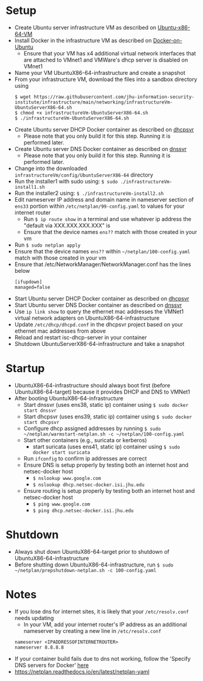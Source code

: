 # Setup
* Create Ubuntu server infrastructure VM as described on [Ubuntu-x86-64-VM](https://github.com/jhu-information-security-institute/infrastructure/wiki/Ubuntu-x86-64-VM)
* Install Docker in the infrastructure VM as described on [Docker-on-Ubuntu](https://github.com/jhu-information-security-institute/infrastructure/wiki/Docker-On-Ubuntu)
  * Ensure that your VM has x4 additional virtual network interfaces that are attached to VMnet1 and VMWare's dhcp server is disabled on VMnet1
* Name your VM UbuntuX86-64-infrastructure and create a snapshot
* From your infrastructure VM, download the files into a sandbox directory using
  ```
  $ wget https://raw.githubusercontent.com/jhu-information-security-institute/infrastructure/main/networking/infrastructureVm-UbuntuServerX86-64.sh
  $ chmod +x infrastructureVm-UbuntuServerX86-64.sh
  $ ./infrastructureVm-UbuntuServerX86-64.sh
  ```
* Create Ubuntu server DHCP Docker container as described on [dhcpsvr](https://github.com/jhu-information-security-institute/NwSec/tree/main/applications/dhcpsvr)
  * Please note that you only build it for this step.  Running it is performed later.
* Create Ubuntu server DNS Docker container as described on [dnssvr](https://github.com/jhu-information-security-institute/NwSec/tree/main/applications/dnssvr)
  * Please note that you only build it for this step.  Running it is performed later.
* Change into the downloaded `infrastructureVm/config/UbuntuServerX86-64` directory
* Run the installer1 with sudo using: `$ sudo ./infrastructureVm-install1.sh`
* Run the installer2 using: `$ ./infrastructureVm-install2.sh`
* Edit nameserver IP address and domain name in nameserver section of `ens33` portion within `/etc/netplan/99-config.yaml` to values for your internet router
  * Run `$ ip route show` in a terminal and use whatever ip address the "default via XXX.XXX.XXX.XXX" is
  * Ensure that the device names `ens??` match with those created in your vm
* Run `$ sudo netplan apply`
* Ensure that the device names `ens??` within `~/netplan/100-config.yaml` match with those created in your vm
* Ensure that /etc/NetworkManager/NetworkManager.conf has the lines below
  ```
  [ifupdown]
  managed=false
  ```
* Start Ubuntu server DHCP Docker container as described on [dhcpsvr](https://github.com/jhu-information-security-institute/NwSec/tree/master/applications/dhcpsvr)
* Start Ubuntu server DNS Docker container as described on [dnssvr](https://github.com/jhu-information-security-institute/NwSec/tree/master/applications/dnssvr)    
* Use `ip link show` to query the ethernet mac addresses the VMNet1 virtual network adapters on UbuntuX86-64-infrastructure
* Update `/etc/dhcp/dhcpd.conf` in the dhcpsvr project based on your ethernet mac addresses from above
* Reload and restart isc-dhcp-server in your container
* Shutdown UbuntuServerX86-64-infrastructure and take a snapshot

# Startup
* UbuntuX86-64-infrastructure should always boot first (before UbuntuX86-64-target) because it provides DHCP and DNS to VMNet1
* After booting UbuntuX86-64-infrastructure
  * Start dnssvr (uses ens38, static ip) container using `$ sudo docker start dnssvr`
  * Start dhcpsvr (uses ens39, static ip) container using `$ sudo docker start dhcpsvr`
  * Configure dhcp assigned addresses by running `$ sudo ~/netplan/warmstart-netplan.sh -c ~/netplan/100-config.yaml`
  * Start other containers (e.g., suricata or kerberos)
    * start suricata (uses ens41, static ip) container using `$ sudo docker start suricata`
  * Run `ifconfig` to confirm ip addresses are correct
  * Ensure DNS is setup properly by testing both an internet host and netsec-docker host
    * `$ nslookup www.google.com`
    * `$ nslookup dhcp.netsec-docker.isi.jhu.edu`
  * Ensure routing is setup properly by testing both an internet host and netsec-docker host
    * `$ ping www.google.com`
    * `$ ping dhcp.netsec-docker.isi.jhu.edu`

# Shutdown
* Always shut down UbuntuX86-64-target prior to shutdown of UbuntuX86-64-infrastructure
* Before shutting down UbuntuX86-64-infrastructure, run `$ sudo ~/netplan/prepshutdown-netplan.sh -c 100-config.yaml`
    
# Notes
* If you lose dns for internet sites, it is likely that your `/etc/resolv.conf` needs updating
    * In your VM, add your internet router's IP address as an additional nameserver by creating a new line in `/etc/resolv.conf`
    ```
    nameserver <IPADDRESSOFINTERNETROUTER>
    nameserver 8.8.8.8
    ```
* If your container build fails due to dns not working, follow the 'Specify DNS servers for Docker' [here](https://docs.docker.com/engine/install/troubleshoot)
* https://netplan.readthedocs.io/en/latest/netplan-yaml
